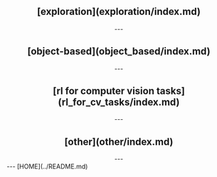 <center>

<h2> [exploration](exploration/index.md)  </h2>
---
<h2> [object-based](object_based/index.md) </h2>
---
<h2> [rl for computer vision tasks](rl_for_cv_tasks/index.md)  </h2>
---
<h2> [other](other/index.md) </h2>
---

</center> 
---
[HOME](../README.md)